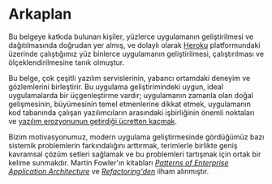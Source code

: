 Arkaplan
==========

Bu belgeye katkıda bulunan kişiler, yüzlerce uygulamanın geliştirilmesi ve dağıtılmasında doğrudan yer almış, ve dolaylı olarak <a href="https://www.heroku.com/" target="_blank" rel="noopener">Heroku</a> platformundaki üzerinde çalıştığımız yüz binlerce uygulamanın geliştirilmesi, çalıştırılması ve ölçeklendirilmesine tanık olmuştur.

Bu belge, çok çeşitli yazılım servislerinin, yabancı ortamdaki deneyim ve gözlemlerini birleştirir.
Bu uygulama geliştirimindeki uygun, ideal uygulamalarda bir üçgenleştirme vardır; uygulamanın zamanla olan doğal gelişmesinin, büyümesinin temel etmenlerine dikkat etmek, uygulamanın kod tabanında çalışan yazılımcıların arasındaki işbirliğinin önemli noktaları ve <a href="https://blog.heroku.com/archives/2011/6/28/the_new_heroku_4_erosion_resistance_explicit_contracts/" target="_blank" rel="noopener">yazılım erozyonunun getirdiği ücretten kaçmak</a>.

Bizim motivasyonumuz, modern uygulama geliştirmesinde gördüğümüz bazı sistemik problemlerin farkındalığını arttırmak, terimlerle birlikte geniş kavramsal çözüm setleri sağlamak ve bu problemleri tartışmak için ortak bir kelime sunmakdır. Martin Fowler'ın kitabları *<a href="https://books.google.com/books/about/about/Patterns_of_enterprise_application_archi.html?id=FyWZt5DdvFkC" target="_blank" rel="noopener">Patterns of Enterprise Application Architecture</a>* ve *<a href="https://books.google.com/books/about/Refactoring.html?id=1MsETFPD3I0C" target="_blank" rel="noopener">Refactoring'den</a>* ilham alınmıştır.
